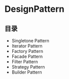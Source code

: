 # DesignPattern
## 目录
* Singletone Pattern
* Iterator Pattern 
* Factory Pattern
* Facade Pattern
* Filter Pattern
* Strategy Pattern
* Builder Pattern

